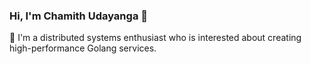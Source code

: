### Hi, I'm Chamith Udayanga 👋

🔭 I'm a distributed systems enthusiast who is interested about creating high-performance Golang services.

<!--
![Github Stats](https://github-readme-stats.vercel.app/api?username=udayangaac)
**udayangaac/udayangaac** is a ✨ _special_ ✨ repository because its `README.md` (this file) appears on your GitHub profile.

Here are some ideas to get you started:

- 🔭 I’m currently working on ...
- 🌱 I’m currently learning ...
- 👯 I’m looking to collaborate on ...
- 🤔 I’m looking for help with ...
- 💬 Ask me about ...
- 📫 How to reach me: ...
- 😄 Pronouns: ...
- ⚡ Fun fact: ...
-->
